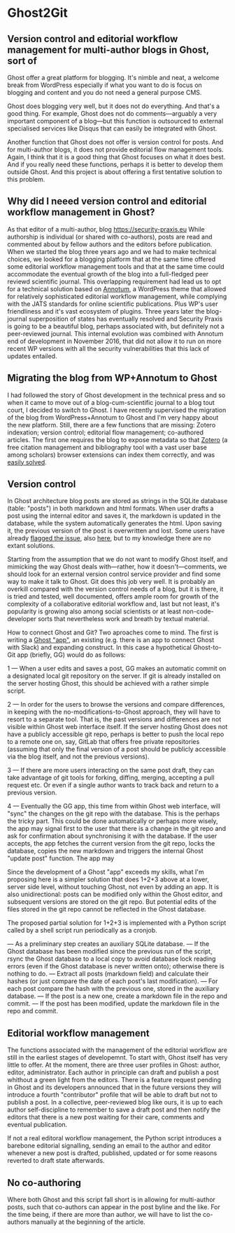 # Ghost2Git
## Version control and editorial workflow management for multi-author blogs in Ghost, sort of

Ghost offer a great platform for blogging. It's nimble and neat, a welcome break from WordPress especially if what you want to do is focus on blogging and content and you do not need a general purpose CMS. 

Ghost does blogging very well, but it does not do everything. And that's a good thing. For example, Ghost does not do comments—arguably a very important component of a blog—but this function is outsourced to external specialised services like Disqus that can easily be integrated with Ghost. 

Another function that Ghost does not offer is version control for posts. And for multi-author blogs, it does not provide editorial flow management tools. Again, I think that it is a good thing that Ghost focuses on what it does best. And if you really need these functions, perhaps it is better to develop them outside Ghost. And this project is about offering a first tentative solution to this problem. 

## Why did I neeed version control and editorial workflow management in Ghost?

As that editor of a multi-author, blog https://security-praxis.eu  While authorship is individual (or shared with co-authors), posts are read and commented about by fellow authors and the editors before publication. When we started the blog three years ago and we had to make technical choices, we looked for a blogging platform that at the same time offered some editorial workflow management tools and that at the same time could accommodate the eventual growth of the blog into a full-fledged peer reviewd scientific journal. This overlapping requirement had lead us to opt for a technical solution based on  [Annotum](https://annotum.org), a WordPress theme that allowed for relatively sophisticated editorial workflow management, while complying with the JATS standards for online scientific publications. Plus WP's user friendliness and it's vast ecosystem of plugins. Three years later the blog-journal superposition of states has eventually resolved and Security Praxis is going to be a beautiful blog, perhaps associated with, but definitely not a peer-reviewed journal. This internal evolution was combined with Annotum end of development in November 2016, that did not allow it to run on more recent WP versions with all the security vulnerabilities that this lack of updates entailed. 

## Migrating the blog from WP+Annotum to Ghost

I had followed the story of Ghost development in the technical press and so when it came to move out of a blog-cum-scientific journal to a blog tout court, I decided to switch to Ghost. I have recently supervised the migration of the blog from WordPress+Annotum to Ghost and I'm very happy about the new platform. Still, there are a few functions that are missing: Zotero indexation; version control; editorial flow management; co-authored articles. The first one requires the blog to expose metadata so that [Zotero](https://zotero.org) (a free citation management and bibliography tool with a vast user base among scholars) browser extensions can index them correctly, and was [easily solved](https://www.ragazziconsulting.com/?p=592). 

## Version control

In Ghost architecture blog posts are stored as strings in the SQLite database (table: "posts") in both markdown and html formats. When user drafts a post using the internal editor and saves it, the markdown is updated in the database, while the system automatically generates the html. Upon saving it, the previous version of the post is overwritten and lost. Some users have already [flagged the issue](http://ideas.ghost.org/forums/285309-wishlist/suggestions/11668422-post-revisions), also [here](https://trello.com/c/1wAHv8jZ/34-post-revisions), but to my knowledge there are no extant solutions.

Starting from the assumption that we do not want to modify Ghost itself, and mimicking the way Ghost deals with—rather, how it doesn't—comments, we should look for an external version control service provider and find some way to make it talk to Ghost. Git does this job very well. It is probably an overkill compared with the version control needs of a blog, but it is there, it is tried and tested, well documented, offers ample room for growth of the complexity of a collaborative editorial workflow and, last but not least, it's popularity is growing also among social scientists or at least non-code-developer sorts that nevertheless work and breath by textual material. 

How to connect Ghost and Git? Two aproaches come to mind. The first is writing a [Ghost "app"](https://github.com/TryGhost/Ghost-App), an existing (e.g. there is an app to connect Ghost with Slack) and expanding construct. In this case a hypothetical Ghost-to-Git app (briefly, GG) would do as follows: 

1 — When a user edits and saves a post, GG makes an automatic commit on a designated local git repository on the server. If git is already installed on the server hosting Ghost, this should be achieved with a rather simple script.  

2 — In order for the users to browse the versions and compare differences, in keeping with the no-modifications-to-Ghost approach, they will have to resort to a separate tool. That is, the past versions and differences are not visible within Ghost web interface itself. If the server hosting Ghost does not have a publicly accessible git repo, perhaps is better to push the local repo to a remote one on, say, GitLab that offers free private repositories (assuming that only the final version of a post should be publicly accessible via the blog itself, and not the previous versions).  

3 — If there are more users interacting on the same post draft, they can take advantage of git tools for forking, diffing, merging, accepting a pull request etc. Or even if a single author wants to track back and return to a previous version.

4 — Eventually the GG app, this time from within Ghost web interface, will "sync" the changes on the git repo with the database. This is the perhaps the tricky part. This could be done automatically or perhaps more wisely, the app may signal first to the user that there is a change in the git repo and ask for confirmation about synchronising it with the database. If the user accepts, the app fetches the current version from the git repo, locks the database, copies the new markdown and triggers the internal Ghost "update post" function. The app may

Since the development of a Ghost "app" exceeds my skills, what I'm proposing here is a simpler solution that does 1+2+3 above at a lower, server side level, without touching Ghost, not even by adding an app. It is also unidirectional: posts can be modified only within the Ghost editor, and subsequent versions are stored on the git repo. But potential edits of the files stored in the git repo cannot be reflected in the Ghost database. 

The proposed partial solution for 1+2+3 is implemented with a Python script called by a shell script run periodically as a cronjob. 

— As a preliminary step creates an auxiliary SQLite database.
— If the Ghost database has been modified since the previous run of the script, rsync the Ghost database to a local copy to avoid database lock reading errors (even if the Ghost database is never written onto); otherwise there is nothing to do.
— Extract all posts (markdown field) and calculate their hashes (or just compare the date of each post's last modification).
— For each post compare the hash with the previous one, stored in the auxiliary database.
— If the post is a new one, create a markdown file in the repo and commit. 
— If the post has been modified, update the markdown file in the repo and commit. 

## Editorial workflow management  

The functions associated with the management of the editorial workflow are still in the earliest stages of developemnt. To start with, Ghost itself has very little to offer. At the moment, there are three user profiles in Ghost: author, editor, administrator. Each author in principle can draft and publish a post whithout a green light from the editors. There is a feature request pending in Ghost and its developers announced that in the future versions they will introduce a fourth "contributor" profile that will be able to draft but not to publish a post. In a collective, peer-reviewed blog like ours, it is up to each author self-discipline to remember to save a draft post and then notify the editors that there is a new post waiting for their care, comments and eventual publication. 

If not a real editoral workflow management, the Python script introduces a barebone editorial signalling, sending an email to the author and editor whenever a new post is drafted, published, updated or for some reasons reverted to draft state afterwards.   

## No co-authoring

Where both Ghost and this script fall short is in allowing for multi-author posts, such that co-authors can appear in the post byline and the like. For the time being, if there are more than author, we will have to list the co-authors manually at the beginning of the article.
